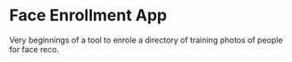 # Face Enrollment App

Very beginnings of a tool to enrole a directory of training photos of people for face reco.